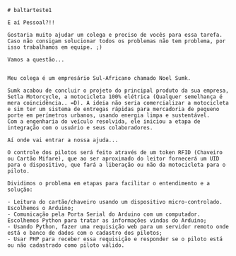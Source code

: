 	# baltarteste1

	E aí Pessoal?!!

	Gostaria muito ajudar um colega e preciso de vocês para essa tarefa. Caso não consigam solucionar todos os problemas não tem problema, por isso trabalhamos em equipe. ;)

	Vamos a questão...


	Meu colega é um empresário Sul-Africano chamado Noel Sumk.

	Sumk acabou de concluir o projeto do principal produto da sua empresa, Setla Motorcycle, a motocicleta 100% elétrica (Qualquer semelhança é mera coincidência.. =D). A ideia não seria comercializar a motocicleta e sim ter um sistema de entregas rápidas para mercadoria de pequeno porte em perímetros urbanos, usando energia limpa e sustentável.
	Com a engenharia do veículo resolvida, ele iniciou a etapa de integração com o usuário e seus colaboradores. 

	Aí onde vai entrar a nossa ajuda...
	
	O controle dos pilotos será feito através de um token RFID (Chaveiro ou Cartão Mifare), que ao ser aproximado do leitor fornecerá um UID para o dispositivo, que fará a liberação ou não da motocicleta para o piloto.

	Dividimos o problema em etapas para facilitar o entendimento e a solução:

	- Leitura do cartão/chaveiro usando um dispositivo micro-controlado. Escolhemos o Arduino;
	- Comunicação pela Porta Serial do Arduino com um computador. Escolhemos Python para tratar as informações vindas do Arduino;
	- Usando Python, fazer uma requisição web para um servidor remoto onde está o banco de dados com o cadastro dos pilotos;
	- Usar PHP para receber essa requisição e responder se o piloto está ou não cadastrado como piloto válido.